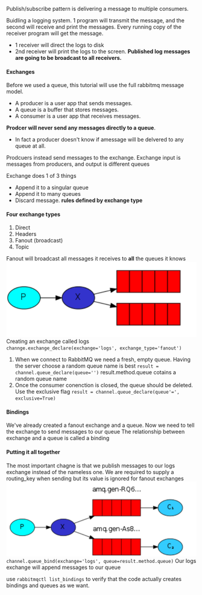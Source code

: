 Publish/subscribe pattern is delivering a message to multiple consumers.

Buidling a logging system. 1 program will transmit the message, and the second will receive and print the messages.
Every running copy of the receiver program will get the message.
* 1 receiver will direct the logs to disk
* 2nd receiver will print the logs to the screen.
 **Published log messages are going to be broadcast to all receivers.**

#### Exchanges
Before we used a queue, this tutorial will use the full rabbitmq message model.
* A producer is a user app that sends messages.
* A queue is a buffer that stores messages.
* A consumer is a user app that receives messages.

**Prodcer will never send any messages directly to a queue**. 
* In fact a producer doesn't know if amessage will be delvered to any queue at all.

Prodcuers instead send messages to the exchange. 
Exchange input is messages from producers, and output is different queues

Exchange does 1 of 3 things
* Append it to a singular queue
* Append it to many queues
* Discard message.
**rules defined by exchange type**

#### Four exchange types
1. Direct
2. Headers
3. Fanout (broadcast)
4. Topic

Fanout will broadcast all messages it receives to **all** the queues it knows
![alt text](https://github.com/jbollman7/rabbitmq-training/blob/master/Python/PublishSubscribe/PS0.png)
Creating an exchange called logs
`
channge.exchange_declare(exchange='logs', exchange_type='fanout')
`


1. When we connect to RabbitMQ we need a fresh, empty queue. Having the server choose a random queue name is best
`
result = channel.queue_declare(queue='')
`
result.method.queue cotains a random queue name
2. Once the consumer conenction is closed, the queue should be deleted. Use the exclusive flag
`
result = channel.queue_declare(queue'=', exclusive=True)
`

#### Bindings
We've already created a fanout exchange and a queue. Now we need to tell the exchange to send messages to our queue
The relationship between exchange and a queue is called a binding


#### Putting it all together
The most important chagne is that we publish messages to our logs exchange instead of the nameless one. We are required to supply a routing_key when sending
but its value is ignored for fanout exchanges
![alt-text](https://github.com/jbollman7/rabbitmq-training/blob/master/Python/PublishSubscribe/PS5.png)
`
channel.queue_bind(exchange='logs', queue=result.method.queue)
`
Our logs exchange will append messages to our queue

use `rabbitmqctl list_bindings` to verify that the code actually creates bindings and queues as we want.
